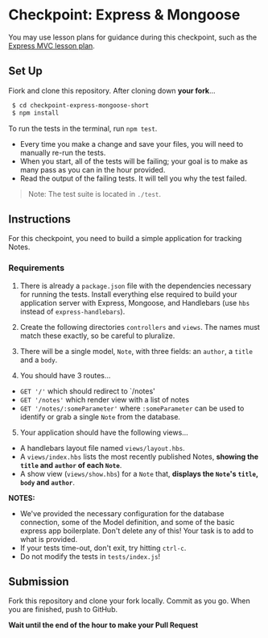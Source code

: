 # Checkpoint: Express & Mongoose

You may use lesson plans for guidance during this checkpoint, such as the [Express MVC lesson plan](https://git.generalassemb.ly/ga-wdi-lessons/express-mongoose).

## Set Up

Fiork and clone this repository. After cloning down **your fork**...

```bash
 $ cd checkpoint-express-mongoose-short
 $ npm install
```

To run the tests in the terminal, run `npm test`.
  - Every time you make a change and save your files, you will need to manually re-run the tests.
  - When you start, all of the tests will be failing; your goal is to make as many pass as you can in the hour provided.
  - Read the output of the failing tests. It will tell you why the test failed.

> Note: The test suite is located in `./test`. 

## Instructions

For this checkpoint, you need to build a simple application for tracking Notes.

### Requirements

1. There is already a `package.json` file with the dependencies necessary for running the tests. Install everything else required to build your application server with Express, Mongoose, and Handlebars (use `hbs` instead of `express-handlebars`).

2. Create the following directories `controllers` and `views`. The names must match these exactly, so be careful to pluralize.

3. There will be a single model, `Note`, with three fields: an `author`, a `title` and a `body`.

4. You should have 3 routes...
  - `GET '/'` which should redirect to `/notes'
  - `GET '/notes'` which render view with a list of notes
  - `GET '/notes/:someParameter'` where `:someParameter` can be used to identify or grab a single `Note` from the database.

5. Your application should have the following views...

  - A handlebars layout file named `views/layout.hbs`.
  - A `views/index.hbs` lists the most recently published Notes, **showing the `title` and `author` of each `Note`**.
  - A show view (`views/show.hbs`) for a `Note` that, **displays the `Note`'s `title`, `body` and `author`**.

**NOTES:**

* We've provided the necessary configuration for the database connection, some of the Model definition, and some of the basic express app boilerplate. Don't delete any of this! Your task is to add to what is provided.
* If your tests time-out, don't exit, try hitting `ctrl-c`.
* Do not modify the tests in `tests/index.js`!

## Submission

Fork this repository and clone your fork locally. Commit as you go. When you are finished, push to GitHub.

**Wait until the end of the hour to make your Pull Request**
